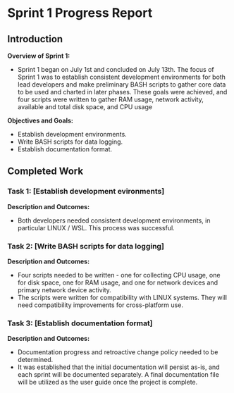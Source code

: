 # Sprint 1 Progress Report

## Introduction
**Overview of Sprint 1:**
- Sprint 1 began on July 1st and concluded on July 13th.
  The focus of Sprint 1 was to establish consistent development environments for both lead developers and make preliminary BASH scripts to gather
  core data to be used and charted in later phases. These goals were achieved, and four scripts were written to gather RAM usage, network activity,
  available and total disk space, and CPU usage

**Objectives and Goals:**
- Establish development environments.
- Write BASH scripts for data logging.
- Establish documentation format.

## Completed Work
### Task 1: [Establish development evironments]
**Description and Outcomes:**
- Both developers needed consistent development environments, in particular LINUX / WSL. This process was successful.

### Task 2: [Write BASH scripts for data logging]
**Description and Outcomes:**
- Four scripts needed to be written - one for collecting CPU usage, one for disk space, one for RAM usage, and one for network devices and
  primary network device activity.
- The scripts were written for compatibility with LINUX systems. They will need compatibility improvements for cross-platform use.

### Task 3: [Establish documentation format]
**Description and Outcomes:**
- Documentation progress and retroactive change policy needed to be determined.
- It was established that the initial documentation will persist as-is, and each sprint will be documented separately. A final documentation file will be
  utilized as the user guide once the project is complete.
